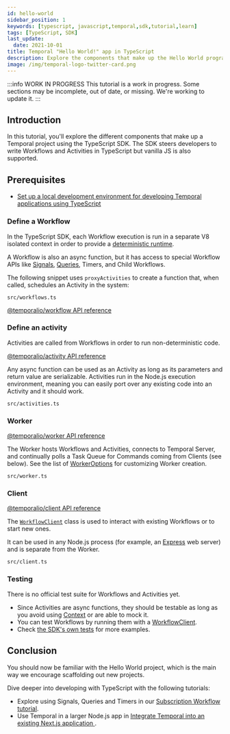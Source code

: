 ```yaml
---
id: hello-world
sidebar_position: 1
keywords: [typescript, javascript,temporal,sdk,tutorial,learn]
tags: [TypeScript, SDK]
last_update:
  date: 2021-10-01
title: Temporal "Hello World!" app in TypeScript
description: Explore the components that make up the Hello World program in TypeScript..
image: /img/temporal-logo-twitter-card.png
---
```


:::info WORK IN PROGRESS
This tutorial is a work in progress. Some sections may be incomplete, out of date, or missing. We're working to update it.
:::

## Introduction

In this tutorial, you'll explore the different components that make up a Temporal project using the TypeScript SDK.  The SDK steers developers to write  Workflows and Activities in TypeScript but vanilla JS is also supported.

## Prerequisites

- [Set up a local development environment for developing Temporal applications using TypeScript](/getting_started/typescript/dev_environment/index.md)

### Define a Workflow

In the TypeScript SDK, each Workflow execution is run in a separate V8 isolated context in order to provide a [deterministic runtime](https://docs.temporal.io/typescript/determinism).

A Workflow is also an async function, but it has access to special Workflow APIs like [Signals](https://docs.temporal.io/concepts/what-is-a-signal), [Queries](https://docs.temporal.io/concepts/what-is-a-query), Timers, and Child Workflows.

The following snippet uses `proxyActivities` to create a function that, when called, schedules an Activity in the system:

`src/workflows.ts`

<!--SNIPSTART typescript-hello-workflow -->
<!--SNIPEND-->


[@temporalio/workflow API reference](https://typescript.temporal.io/api/namespaces/workflow)

### Define an activity

Activities are called from Workflows in order to run non-deterministic code.

[@temporalio/activity API reference](https://typescript.temporal.io/api/namespaces/activity)

Any async function can be used as an Activity as long as its parameters and return value are serializable.
Activities run in the Node.js execution environment, meaning you can easily port over any existing code into an Activity and it should work.

`src/activities.ts`

<!--SNIPSTART typescript-hello-activity -->
<!--SNIPEND-->


### Worker

[@temporalio/worker API reference](https://typescript.temporal.io/api/namespaces/worker)

The Worker hosts Workflows and Activities, connects to Temporal Server, and continually polls a Task Queue for Commands coming from Clients (see below).
See the list of [WorkerOptions](https://typescript.temporal.io/api/interfaces/worker.workeroptions) for customizing Worker creation.

`src/worker.ts`

<!--SNIPSTART typescript-hello-worker -->
<!--SNIPEND-->

### Client

[@temporalio/client API reference](https://typescript.temporal.io/api/namespaces/client)

The [`WorkflowClient`](https://typescript.temporal.io/api/classes/client.workflowclient) class is used to interact with existing Workflows or to start new ones.

It can be used in any Node.js process (for example, an [Express](https://expressjs.com/) web server) and is separate from the Worker.

`src/client.ts`

<!--SNIPSTART typescript-hello-client -->
<!--SNIPEND-->

### Testing

There is no official test suite for Workflows and Activities yet.

- Since Activities are async functions, they should be testable as long as you avoid using [Context](https://typescript.temporal.io/api/classes/activity.context) or are able to mock it.
- You can test Workflows by running them with a [WorkflowClient](https://typescript.temporal.io/api/classes/client.workflowclient).
- Check [the SDK's own tests](https://github.com/temporalio/sdk-typescript/tree/52f67499860526cd180912797dc3e6d7fa4fc78f/packages/test/src) for more examples.

## Conclusion

You should now be familiar with the Hello World project, which is the main way we encourage scaffolding out new projects.

Dive deeper into developing with TypeScript with the following tutorials:

- Explore using Signals, Queries and Timers in our [Subscription Workflow tutorial](/tutorials/typescript/subscriptions/index.md).
- Use Temporal in a larger Node.js app in [Integrate Temporal into an existing Next.js application
](/tutorials/typescript/nextjs/index.md).
